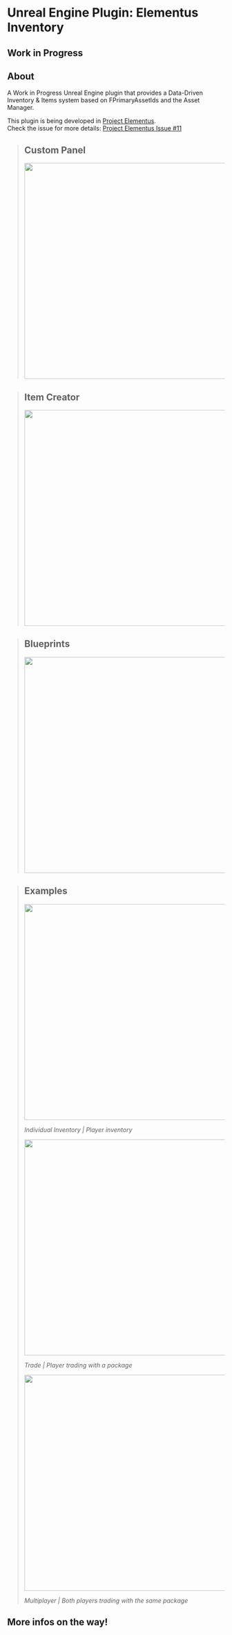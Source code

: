 # Unreal Engine Plugin: Elementus Inventory

## Work in Progress

## About
A Work in Progress Unreal Engine plugin that provides a Data-Driven Inventory & Items system based on FPrimaryAssetIds and the Asset Manager.

This plugin is being developed in [Project Elementus](https://github.com/lucoiso/UEProject_Elementus).  
Check the issue for more details: [Project Elementus Issue #11](https://github.com/lucoiso/UEProject_Elementus/issues/11)

> ## Custom Panel
> <img src="https://user-images.githubusercontent.com/77353979/181854369-a3cc72ef-1873-4e2a-8fa0-f97d1d38611b.png" width="500" />

> ## Item Creator
> <img src="https://user-images.githubusercontent.com/77353979/181854371-688951eb-9a0d-4bf0-ad2a-d9b1c35da94e.png" width="500" />

> ## Blueprints
> <img src="https://user-images.githubusercontent.com/77353979/181854372-67a50ee8-831b-4e8a-87b3-116570bf8cb4.png" width="500" />

> ## Examples
> <img src="https://user-images.githubusercontent.com/77353979/181854373-7936c2d7-1da8-4501-a6c8-a3aeca851bdf.png" width="500" />
>
> *Individual Inventory | Player inventory*
>
> <img src="https://user-images.githubusercontent.com/77353979/181854374-0455a09d-30a8-44a6-8f55-6a8299f1807a.png" width="500" />
>
> *Trade | Player trading with a package*
>
> <img src="https://user-images.githubusercontent.com/77353979/181854376-0baeb9e1-23a4-48bc-9f55-76c85f8df903.png" width="500" />
>
> *Multiplayer | Both players trading with the same package*


## More infos on the way!
